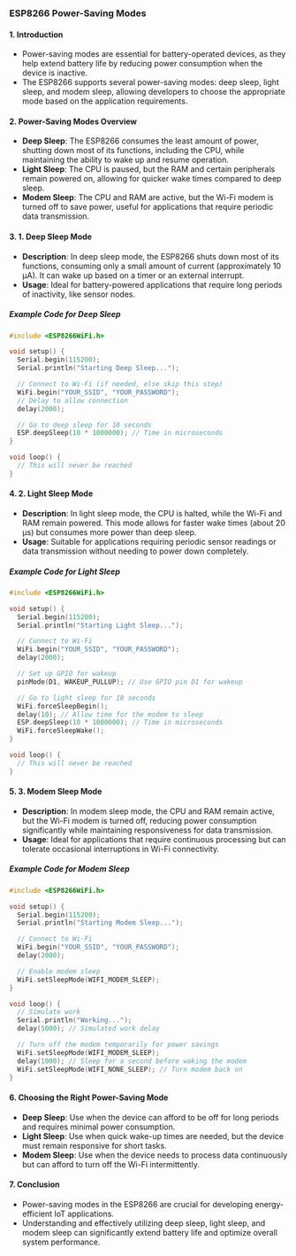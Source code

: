 ### **ESP8266 Power-Saving Modes**

#### 1. **Introduction**
- Power-saving modes are essential for battery-operated devices, as they help extend battery life by reducing power consumption when the device is inactive.
- The ESP8266 supports several power-saving modes: deep sleep, light sleep, and modem sleep, allowing developers to choose the appropriate mode based on the application requirements.

#### 2. **Power-Saving Modes Overview**
- **Deep Sleep**: The ESP8266 consumes the least amount of power, shutting down most of its functions, including the CPU, while maintaining the ability to wake up and resume operation.
- **Light Sleep**: The CPU is paused, but the RAM and certain peripherals remain powered on, allowing for quicker wake times compared to deep sleep.
- **Modem Sleep**: The CPU and RAM are active, but the Wi-Fi modem is turned off to save power, useful for applications that require periodic data transmission.

#### 3. **1. Deep Sleep Mode**
- **Description**: In deep sleep mode, the ESP8266 shuts down most of its functions, consuming only a small amount of current (approximately 10 µA). It can wake up based on a timer or an external interrupt.
- **Usage**: Ideal for battery-powered applications that require long periods of inactivity, like sensor nodes.

##### Example Code for Deep Sleep
```cpp
#include <ESP8266WiFi.h>

void setup() {
  Serial.begin(115200);
  Serial.println("Starting Deep Sleep...");

  // Connect to Wi-Fi (if needed, else skip this step)
  WiFi.begin("YOUR_SSID", "YOUR_PASSWORD");
  // Delay to allow connection
  delay(2000);

  // Go to deep sleep for 10 seconds
  ESP.deepSleep(10 * 1000000); // Time in microseconds
}

void loop() {
  // This will never be reached
}
```

#### 4. **2. Light Sleep Mode**
- **Description**: In light sleep mode, the CPU is halted, while the Wi-Fi and RAM remain powered. This mode allows for faster wake times (about 20 µs) but consumes more power than deep sleep.
- **Usage**: Suitable for applications requiring periodic sensor readings or data transmission without needing to power down completely.

##### Example Code for Light Sleep
```cpp
#include <ESP8266WiFi.h>

void setup() {
  Serial.begin(115200);
  Serial.println("Starting Light Sleep...");

  // Connect to Wi-Fi
  WiFi.begin("YOUR_SSID", "YOUR_PASSWORD");
  delay(2000);

  // Set up GPIO for wakeup
  pinMode(D1, WAKEUP_PULLUP); // Use GPIO pin D1 for wakeup

  // Go to light sleep for 10 seconds
  WiFi.forceSleepBegin();
  delay(10); // Allow time for the modem to sleep
  ESP.deepSleep(10 * 1000000); // Time in microseconds
  WiFi.forceSleepWake();
}

void loop() {
  // This will never be reached
}
```

#### 5. **3. Modem Sleep Mode**
- **Description**: In modem sleep mode, the CPU and RAM remain active, but the Wi-Fi modem is turned off, reducing power consumption significantly while maintaining responsiveness for data transmission.
- **Usage**: Ideal for applications that require continuous processing but can tolerate occasional interruptions in Wi-Fi connectivity.

##### Example Code for Modem Sleep
```cpp
#include <ESP8266WiFi.h>

void setup() {
  Serial.begin(115200);
  Serial.println("Starting Modem Sleep...");

  // Connect to Wi-Fi
  WiFi.begin("YOUR_SSID", "YOUR_PASSWORD");
  delay(2000);

  // Enable modem sleep
  WiFi.setSleepMode(WIFI_MODEM_SLEEP);
}

void loop() {
  // Simulate work
  Serial.println("Working...");
  delay(5000); // Simulated work delay

  // Turn off the modem temporarily for power savings
  WiFi.setSleepMode(WIFI_MODEM_SLEEP);
  delay(1000); // Sleep for a second before waking the modem
  WiFi.setSleepMode(WIFI_NONE_SLEEP); // Turn modem back on
}
```

#### 6. **Choosing the Right Power-Saving Mode**
- **Deep Sleep**: Use when the device can afford to be off for long periods and requires minimal power consumption.
- **Light Sleep**: Use when quick wake-up times are needed, but the device must remain responsive for short tasks.
- **Modem Sleep**: Use when the device needs to process data continuously but can afford to turn off the Wi-Fi intermittently.

#### 7. **Conclusion**
- Power-saving modes in the ESP8266 are crucial for developing energy-efficient IoT applications.
- Understanding and effectively utilizing deep sleep, light sleep, and modem sleep can significantly extend battery life and optimize overall system performance.
